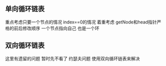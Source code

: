 ## 单向循环链表
重点考虑只要一个节点的情况 
index==0的情况 着重考虑 
getNode和head指针严格的前后修改顺序
一个节点指向自己 也是一个环
## 双向循环链表
这里有遗留的问题 暂时先不看了 
约瑟夫问题 使用双向循环链表来解决